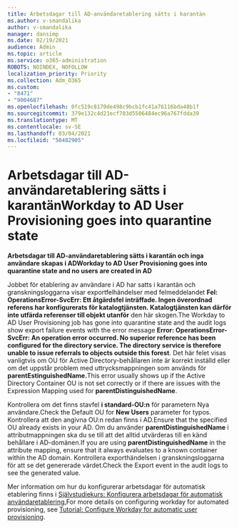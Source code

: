 ```yaml
---
title: Arbetsdagar till AD-användaretablering sätts i karantän
ms.author: v-smandalika
author: v-smandalika
manager: dansimp
ms.date: 02/19/2021
audience: Admin
ms.topic: article
ms.service: o365-administration
ROBOTS: NOINDEX, NOFOLLOW
localization_priority: Priority
ms.collection: Adm_O365
ms.custom:
- "8471"
- "9004687"
ms.openlocfilehash: 0fc519c8170de498c9bcb1fc41a76116bda48b1f
ms.sourcegitcommit: 379e132c4d21ecf703d5506484ec96a767fdda39
ms.translationtype: MT
ms.contentlocale: sv-SE
ms.lasthandoff: 03/04/2021
ms.locfileid: "50482905"
---
```

# <a name="workday-to-ad-user-provisioning-goes-into-quarantine-state"></a><span data-ttu-id="58b43-102">Arbetsdagar till AD-användaretablering sätts i karantän</span><span class="sxs-lookup"><span data-stu-id="58b43-102">Workday to AD User Provisioning goes into quarantine state</span></span>

<span data-ttu-id="58b43-103">**Arbetsdagar till AD-användaretablering sätts i karantän och inga användare skapas i AD**</span><span class="sxs-lookup"><span data-stu-id="58b43-103">**Workday to AD User Provisioning goes into quarantine state and no users are created in AD**</span></span>

<span data-ttu-id="58b43-104">Jobbet för etablering av användare i AD har satts i karantän och granskningsloggarna visar exportfelhändelser med felmeddelandet **Fel: OperationsError-SvcErr: Ett åtgärdsfel inträffade. Ingen överordnad referens har konfigurerats för katalogtjänsten. Katalogtjänsten kan därför inte utfärda referenser till objekt utanför** den här skogen.</span><span class="sxs-lookup"><span data-stu-id="58b43-104">The Workday to AD User Provisioning job has gone into quarantine state and the audit logs show export failure events with the error message **Error: OperationsError-SvcErr: An operation error occurred. No superior reference has been configured for the directory service. The directory service is therefore unable to issue referrals to objects outside this forest**.</span></span> <span data-ttu-id="58b43-105">Det här felet visas vanligtvis om OU för Active Directory-behållaren inte är korrekt inställd eller om det uppstår problem med uttrycksmappningen som används för **parentEstinguishedName.**</span><span class="sxs-lookup"><span data-stu-id="58b43-105">This error usually shows up if the Active Directory Container OU is not set correctly or if there are issues with the Expression Mapping used for **parentDistinguishedName**.</span></span>

<span data-ttu-id="58b43-106">Kontrollera om det finns stavfel **i standard-OU:n** för parametern Nya användare.</span><span class="sxs-lookup"><span data-stu-id="58b43-106">Check the Default OU for **New Users** parameter for typos.</span></span> <span data-ttu-id="58b43-107">Kontrollera att den angivna OU:n redan finns i AD.</span><span class="sxs-lookup"><span data-stu-id="58b43-107">Ensure that the specified OU already exists in your AD.</span></span> <span data-ttu-id="58b43-108">Om du använder **parentDistinguishedName** i attributmappningen ska du se till att det alltid utvärderas till en känd behållare i AD-domänen.</span><span class="sxs-lookup"><span data-stu-id="58b43-108">If you are using **parentDistinguishedName** in the attribute mapping, ensure that it always evaluates to a known container within the AD domain.</span></span> <span data-ttu-id="58b43-109">Kontrollera exporthändelsen i granskningsloggarna för att se det genererade värdet.</span><span class="sxs-lookup"><span data-stu-id="58b43-109">Check the Export event in the audit logs to see the generated value.</span></span>

<span data-ttu-id="58b43-110">Mer information om hur du konfigurerar arbetsdagar för automatisk etablering finns i [Självstudiekurs: Konfigurera arbetsdagar för automatisk användaretablering.](https://docs.microsoft.com/azure/active-directory/saas-apps/workday-inbound-tutorial)</span><span class="sxs-lookup"><span data-stu-id="58b43-110">For more details on configuring workday for automated provisioning, see [Tutorial: Configure Workday for automatic user provisioning](https://docs.microsoft.com/azure/active-directory/saas-apps/workday-inbound-tutorial).</span></span>

